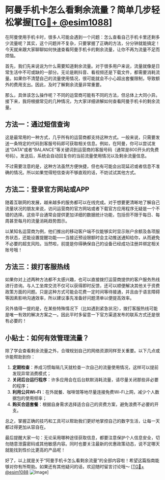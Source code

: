 # 阿曼手机卡怎么看剩余流量？简单几步轻松掌握[[TG💪+ @esim1088](https://t.me/s/esim1088)]

在阿曼使用手机卡时，很多人可能会遇到一个问题：怎么查看自己手机卡里还剩多少流量呢？其实，这个问题并不复杂，只要掌握了正确的方法，分分钟就能搞定！今天就来跟大家聊聊如何快速查看阿曼手机卡的剩余流量，让你不再为流量不足而烦恼。

首先，我们先来说说为什么需要知道剩余流量。对于很多用户来说，流量就像是日常生活中不可或缺的一部分。无论是刷抖音、看视频还是下载文件，都需要消耗流量。如果你不清楚自己的流量使用情况，很可能就会不小心超出套餐限制，导致额外的费用支出。因此，及时了解剩余流量非常重要。

那么，具体该怎么操作呢？不同的运营商可能有不同的方法，但总体上大同小异。接下来，我将根据常见的几种情况，为大家详细讲解如何查看阿曼手机卡的剩余流量。

## 方法一：通过短信查询

这是最常用的一种方式，几乎所有的运营商都支持这种方式。一般来说，只需要发送一条特定的代码到客服号码即可获取相关信息。例如，在阿曼，你可以尝试发送“DATA”或者“BALANCE”等关键词到运营商的客服号码（通常是800开头的免费号码）。发送后，系统会自动回复你的当前流量使用情况以及剩余流量信息。

不过需要注意的是，这种方法虽然方便快捷，但也有可能会出现延迟或者信息不准确的情况。所以如果觉得短信查询不够直观的话，不妨试试其他方式。

## 方法二：登录官方网站或APP

随着互联网的发展，越来越多的服务都可以在线完成。对于想要更清晰地了解自己流量状况的朋友来说，访问运营商的官方网站或者下载官方应用程序无疑是一个不错的选择。这些平台通常会提供更加详细的数据统计功能，包括但不限于每日、每周甚至每月的流量消耗趋势图示。

以某知名运营商为例，他们推出的移动客户端不仅能够实时显示账户余额及各项服务状态，还能设置提醒功能——当接近预设限额时会主动推送通知给你，从而避免不必要的超支风险。当然啦，前提是你得确保自己的设备已经成功注册并绑定相关账号哦！

## 方法三：拨打客服热线

如果你对上述两种方法都不太感兴趣，也可以直接拨打运营商提供的客户服务热线进行咨询。与人工坐席交流不仅可以获得即时反馈，还可以顺便解决其他关于资费政策方面的问题。只是这种方式可能会花费一定时间等待接通，并且由于语言障碍等因素影响沟通效率，所以建议事先准备好问题清单以便提高效率。

另外值得一提的是，在某些特殊情况下（比如遇到紧急状况），拨打客服热线可能是唯一有效的解决方案之一。因此平时多留意一下官方渠道发布的联系方式还是很有必要的！

## 小贴士：如何有效管理流量？

除了学会查看剩余流量之外，合理规划自己的网络资源同样至关重要。以下几点或许能帮助到你：

1. **定期检查**：养成习惯每隔几天就检查一次自己的流量使用情况，这样可以提前发现异常消费模式；
2. **关闭后台运行程序**：许多应用会在后台默默消耗流量，请尽量关闭那些非必要的程序；
3. **利用公共Wi-Fi**：在外就餐、咖啡馆等地尽量连接免费Wi-Fi上网，减少个人数据包的使用频率；
4. **购买合适套餐**：根据自身需求选择适合自己的资费方案，避免浪费不必要的开支。

总之，掌握正确的技巧和工具可以帮助我们更好地掌控自己的数字生活，让每一天都过得更加从容自在。

最后提醒大家一句：无论采用哪种途径获取信息，都要注意保护个人信息安全，切勿随意泄露密码或其他敏感内容。同时也要关注最新的优惠政策动态，说不定哪天就能找到性价比更高的产品呢！

好了，以上就是关于“阿曼手机卡怎么看剩余流量”的全部内容啦！希望这篇指南能够对你有所帮助。如果还有其他疑问的话，欢迎随时留言讨论哦～ [[TG💪+ @esim1088](https://t.me/s/esim1088) ![Image](https://i.postimg.cc/4NQfJmqS/Snipaste-2025-05-13-00-14-12.png)]